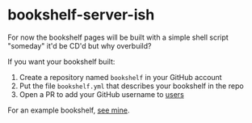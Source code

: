 # bookshelf-server-ish

For now the bookshelf pages will be built with a simple shell script "someday" it'd be CD'd but why overbuild?

If you want your bookshelf built:

1. Create a repository named `bookshelf` in your GitHub account
2. Put the file `bookshelf.yml` that describes your bookshelf in the repo
3. Open a PR to add your GitHub username to [users](./users)

For an example bookshelf, [see mine](https://github.com/chpwssn/bookshelf).
